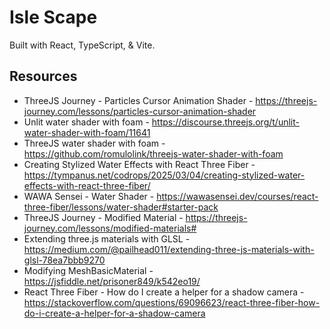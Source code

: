 # Isle Scape

Built with React, TypeScript, & Vite.

## Resources
- ThreeJS Journey - Particles Cursor Animation Shader - https://threejs-journey.com/lessons/particles-cursor-animation-shader
- Unlit water shader with foam - https://discourse.threejs.org/t/unlit-water-shader-with-foam/11641
- ThreeJS water shader with foam - https://github.com/romulolink/threejs-water-shader-with-foam
- Creating Stylized Water Effects with React Three Fiber - https://tympanus.net/codrops/2025/03/04/creating-stylized-water-effects-with-react-three-fiber/
- WAWA Sensei - Water Shader - https://wawasensei.dev/courses/react-three-fiber/lessons/water-shader#starter-pack
- ThreeJS Journey - Modified Material - https://threejs-journey.com/lessons/modified-materials#
- Extending three.js materials with GLSL - https://medium.com/@pailhead011/extending-three-js-materials-with-glsl-78ea7bbb9270
- Modifying MeshBasicMaterial - https://jsfiddle.net/prisoner849/k542eo19/
- React Three Fiber - How do I create a helper for a shadow camera - https://stackoverflow.com/questions/69096623/react-three-fiber-how-do-i-create-a-helper-for-a-shadow-camera
